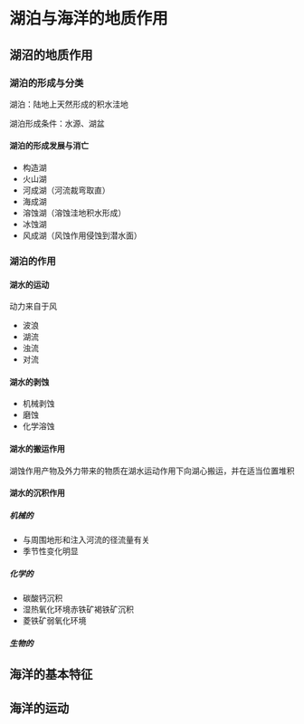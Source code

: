 # 湖泊与海洋的地质作用

## 湖沼的地质作用

### 湖泊的形成与分类

湖泊：陆地上天然形成的积水洼地

湖泊形成条件：水源、湖盆

#### 湖泊的形成发展与消亡

- 构造湖
- 火山湖
- 河成湖（河流裁弯取直）
- 海成湖
- 溶蚀湖（溶蚀洼地积水形成）
- 冰蚀湖
- 风成湖（风蚀作用侵蚀到潜水面）

### 湖泊的作用

#### 湖水的运动

动力来自于风

- 波浪
- 湖流
- 浊流
- 对流

#### 湖水的剥蚀

- 机械剥蚀
- 磨蚀
- 化学溶蚀

#### 湖水的搬运作用

湖蚀作用产物及外力带来的物质在湖水运动作用下向湖心搬运，并在适当位置堆积

#### 湖水的沉积作用

##### 机械的

- 与周围地形和注入河流的径流量有关
- 季节性变化明显

##### 化学的

- 碳酸钙沉积
- 湿热氧化环境赤铁矿褐铁矿沉积
- 菱铁矿弱氧化环境

##### 生物的

## 海洋的基本特征

## 海洋的运动
